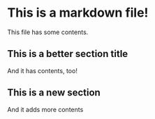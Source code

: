 # This is a markdown file!

This file has some contents.

## This is a better section title

And it has contents, too!

## This is a new section

And it adds more contents
